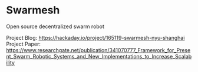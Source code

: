 # Swarmesh
Open source decentralized swarm robot

Project Blog: https://hackaday.io/project/165119-swarmesh-nyu-shanghai
Project Paper: https://www.researchgate.net/publication/341070777_Framework_for_Present_Swarm_Robotic_Systems_and_New_Implementations_to_Increase_Scalability
